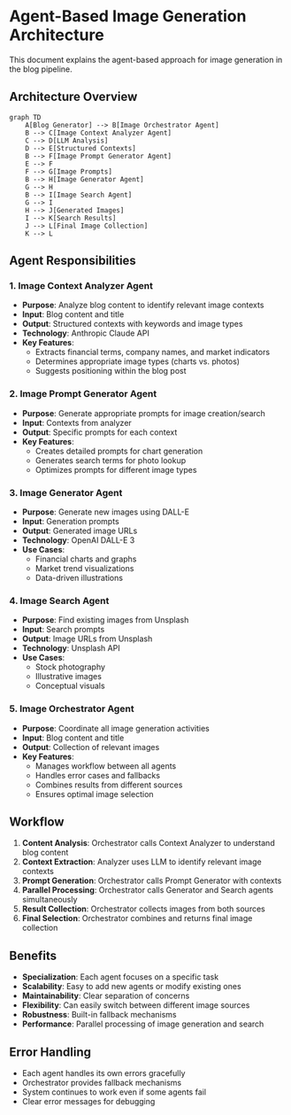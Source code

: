 # Agent-Based Image Generation Architecture

This document explains the agent-based approach for image generation in the blog pipeline.

## Architecture Overview

```mermaid
graph TD
    A[Blog Generator] --> B[Image Orchestrator Agent]
    B --> C[Image Context Analyzer Agent]
    C --> D[LLM Analysis]
    D --> E[Structured Contexts]
    B --> F[Image Prompt Generator Agent]
    E --> F
    F --> G[Image Prompts]
    B --> H[Image Generator Agent]
    G --> H
    B --> I[Image Search Agent]
    G --> I
    H --> J[Generated Images]
    I --> K[Search Results]
    J --> L[Final Image Collection]
    K --> L
```

## Agent Responsibilities

### 1. Image Context Analyzer Agent
- **Purpose**: Analyze blog content to identify relevant image contexts
- **Input**: Blog content and title
- **Output**: Structured contexts with keywords and image types
- **Technology**: Anthropic Claude API
- **Key Features**:
  - Extracts financial terms, company names, and market indicators
  - Determines appropriate image types (charts vs. photos)
  - Suggests positioning within the blog post

### 2. Image Prompt Generator Agent
- **Purpose**: Generate appropriate prompts for image creation/search
- **Input**: Contexts from analyzer
- **Output**: Specific prompts for each context
- **Key Features**:
  - Creates detailed prompts for chart generation
  - Generates search terms for photo lookup
  - Optimizes prompts for different image types

### 3. Image Generator Agent
- **Purpose**: Generate new images using DALL-E
- **Input**: Generation prompts
- **Output**: Generated image URLs
- **Technology**: OpenAI DALL-E 3
- **Use Cases**:
  - Financial charts and graphs
  - Market trend visualizations
  - Data-driven illustrations

### 4. Image Search Agent
- **Purpose**: Find existing images from Unsplash
- **Input**: Search prompts
- **Output**: Image URLs from Unsplash
- **Technology**: Unsplash API
- **Use Cases**:
  - Stock photography
  - Illustrative images
  - Conceptual visuals

### 5. Image Orchestrator Agent
- **Purpose**: Coordinate all image generation activities
- **Input**: Blog content and title
- **Output**: Collection of relevant images
- **Key Features**:
  - Manages workflow between all agents
  - Handles error cases and fallbacks
  - Combines results from different sources
  - Ensures optimal image selection

## Workflow

1. **Content Analysis**: Orchestrator calls Context Analyzer to understand blog content
2. **Context Extraction**: Analyzer uses LLM to identify relevant image contexts
3. **Prompt Generation**: Orchestrator calls Prompt Generator with contexts
4. **Parallel Processing**: Orchestrator calls Generator and Search agents simultaneously
5. **Result Collection**: Orchestrator collects images from both sources
6. **Final Selection**: Orchestrator combines and returns final image collection

## Benefits

- **Specialization**: Each agent focuses on a specific task
- **Scalability**: Easy to add new agents or modify existing ones
- **Maintainability**: Clear separation of concerns
- **Flexibility**: Can easily switch between different image sources
- **Robustness**: Built-in fallback mechanisms
- **Performance**: Parallel processing of image generation and search

## Error Handling

- Each agent handles its own errors gracefully
- Orchestrator provides fallback mechanisms
- System continues to work even if some agents fail
- Clear error messages for debugging